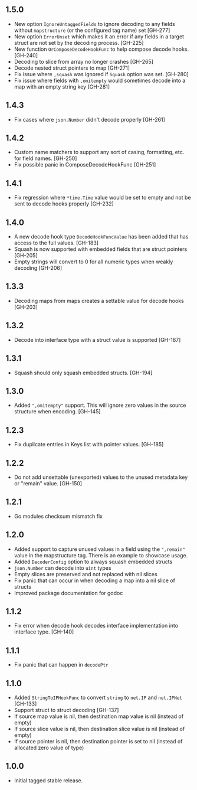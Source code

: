 ## 1.5.0

- New option `IgnoreUntaggedFields` to ignore decoding to any fields without
  `mapstructure` (or the configured tag name) set \[GH-277]
- New option `ErrorUnset` which makes it an error if any fields in a target
  struct are not set by the decoding process. \[GH-225]
- New function `OrComposeDecodeHookFunc` to help compose decode hooks. \[GH-240]
- Decoding to slice from array no longer crashes \[GH-265]
- Decode nested struct pointers to map \[GH-271]
- Fix issue where `,squash` was ignored if `Squash` option was set. \[GH-280]
- Fix issue where fields with `,omitempty` would sometimes decode into a map
  with an empty string key \[GH-281]

## 1.4.3

- Fix cases where `json.Number` didn't decode properly \[GH-261]

## 1.4.2

- Custom name matchers to support any sort of casing, formatting, etc. for field
  names. \[GH-250]
- Fix possible panic in ComposeDecodeHookFunc \[GH-251]

## 1.4.1

- Fix regression where `*time.Time` value would be set to empty and not be sent
  to decode hooks properly \[GH-232]

## 1.4.0

- A new decode hook type `DecodeHookFuncValue` has been added that has access to
  the full values. \[GH-183]
- Squash is now supported with embedded fields that are struct pointers \[GH-205]
- Empty strings will convert to 0 for all numeric types when weakly decoding
  \[GH-206]

## 1.3.3

- Decoding maps from maps creates a settable value for decode hooks \[GH-203]

## 1.3.2

- Decode into interface type with a struct value is supported \[GH-187]

## 1.3.1

- Squash should only squash embedded structs. \[GH-194]

## 1.3.0

- Added `",omitempty"` support. This will ignore zero values in the source
  structure when encoding. \[GH-145]

## 1.2.3

- Fix duplicate entries in Keys list with pointer values. \[GH-185]

## 1.2.2

- Do not add unsettable (unexported) values to the unused metadata key or
  "remain" value. \[GH-150]

## 1.2.1

- Go modules checksum mismatch fix

## 1.2.0

- Added support to capture unused values in a field using the `",remain"` value
  in the mapstructure tag. There is an example to showcase usage.
- Added `DecoderConfig` option to always squash embedded structs
- `json.Number` can decode into `uint` types
- Empty slices are preserved and not replaced with nil slices
- Fix panic that can occur in when decoding a map into a nil slice of structs
- Improved package documentation for godoc

## 1.1.2

- Fix error when decode hook decodes interface implementation into interface
  type. \[GH-140]

## 1.1.1

- Fix panic that can happen in `decodePtr`

## 1.1.0

- Added `StringToIPHookFunc` to convert `string` to `net.IP` and `net.IPNet`
  \[GH-133]
- Support struct to struct decoding \[GH-137]
- If source map value is nil, then destination map value is nil (instead of
  empty)
- If source slice value is nil, then destination slice value is nil (instead of
  empty)
- If source pointer is nil, then destination pointer is set to nil (instead of
  allocated zero value of type)

## 1.0.0

- Initial tagged stable release.
